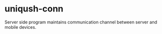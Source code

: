 uniqush-conn
============

Server side program maintains communication channel between server and mobile devices.
